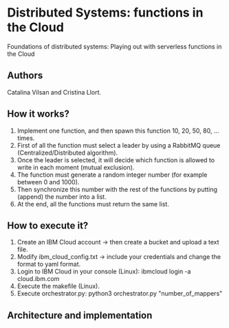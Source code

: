 # Distributed Systems: functions in the Cloud
Foundations of distributed systems: Playing out with serverless functions in the Cloud

## Authors
Catalina Vilsan and Cristina Llort.

## How it works?
1. Implement one function, and then spawn this function 10, 20, 50, 80, ... times.
2. First of all the function must select a leader by using a RabbitMQ queue (Centralized/Distributed algorithm). 
3. Once the leader is selected, it will decide which function is allowed to write in each moment (mutual exclusion). 
4. The function must generate a random integer number (for example between 0 and 1000). 
5. Then synchronize this number with the rest of the functions by putting (append) the number into a list. 
6. At the end, all the functions must return the same list. 

## How to execute it?
1. Create an IBM Cloud account -> then create a bucket and upload a text file.
2. Modify ibm_cloud_config.txt -> include your credentials and change the format to yaml format.
3. Login to IBM Cloud in your console (Linux): ibmcloud login -a cloud.ibm.com
4. Execute the makefile (Linux).
5. Execute orchestrator.py:
python3 orchestrator.py "number_of_mappers"

## Architecture and implementation
